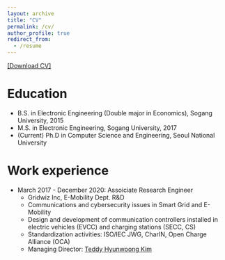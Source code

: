 ```yaml
---
layout: archive
title: "CV"
permalink: /cv/
author_profile: true
redirect_from:
  - /resume
---
```


[[Download CV]](files/CV.pdf)

Education
======
* B.S. in Electronic Engineering (Double major in Economics), Sogang University, 2015
* M.S. in Electronic Engineering, Sogang University, 2017
* (Current) Ph.D in Computer Science and Engineering, Seoul National University

Work experience
======
* March 2017 - December 2020: Assoiciate Research Engineer
  * Gridwiz Inc, E-Mobility Dept. R&D
  * Communications and cybersecurity issues in Smart Grid and E-Mobility
  * Design and development of communication controllers installed in electric vehicles (EVCC) and charging stations (SECC, CS)
  * Standardization activities: ISO/IEC JWG, CharIN, Open Charge Alliance (OCA)
  * Managing Director: [Teddy Hyunwoong Kim](https://www.linkedin.com/in/teddy-hyunwoong-kim-29246036/)
